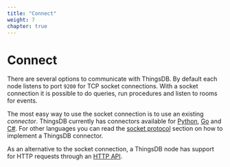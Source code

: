 ```yaml
---
title: "Connect"
weight: 7
chapter: true
---
```


# Connect

There are several options to communicate with ThingsDB. By default each node listens to port `9200` for TCP socket connections.
With a socket connection it is possible to do queries, run procedures and listen to rooms for events.

The most easy way to use the socket connection is to use an existing *connector*. ThingsDB currently has connectors available for [Python](./python), [Go](./go) and [C#](./csharp).
For other languages you can read the [socket protocol](./socket) section on how to implement a ThingsDB connector.

As an alternative to the socket connection, a ThingsDB node has support for HTTP requests through an [HTTP API](./http-api).
